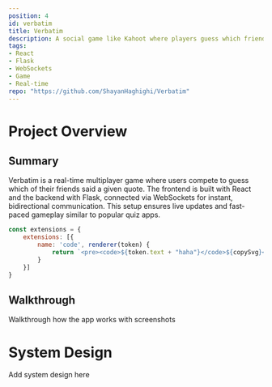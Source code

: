 ```yaml
---
position: 4
id: verbatim
title: Verbatim
description: A social game like Kahoot where players guess which friend said a quote.
tags:
- React
- Flask
- WebSockets
- Game
- Real-time
repo: "https://github.com/ShayanHaghighi/Verbatim"
---
```

# Project Overview

## Summary

Verbatim is a real-time multiplayer game where users compete to guess which of their
friends said a given quote. The frontend is built with React and the backend with Flask,
connected via WebSockets for instant, bidirectional communication. This setup ensures
live updates and fast-paced gameplay similar to popular quiz apps.

```javascript
const extensions = {
    extensions: [{
        name: 'code', renderer(token) {
            return `<pre><code>${token.text + "haha"}</code>${copySvg}</pre>`
        }
    }]
}
```

## Walkthrough

Walkthrough how the app works with screenshots

# System Design

Add system design here